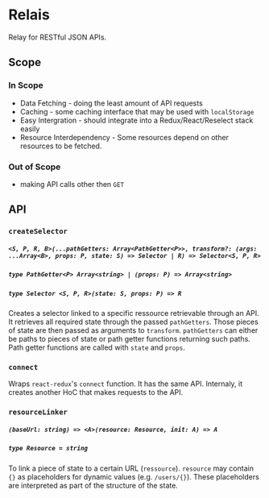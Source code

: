 # Relais

Relay for RESTful JSON APIs.

## Scope

### In Scope

* Data Fetching - doing the least amount of API requests
* Caching - some caching interface that may be used with `localStorage`
* Easy Intergration - should integrate into a Redux/React/Reselect stack easily
* Resource Interdependency - Some resources depend on other resources to be fetched.

### Out of Scope

* making API calls other then `GET`

## API

### `createSelector`
##### `<S, P, R, B>(...pathGetters: Array<PathGetter<P>>, transform?: (args: ...Array<B>, props: P, state: S) => Selector | R) => Selector<S, P, R>`
##### `type PathGetter<P> Array<string> | (props: P) => Array<string>`
##### `type Selector <S, P, R>(state: S, props: P) => R`

Creates a selector linked to a specific ressource retrievable through an API. It retrieves all required state through the passed `pathGetters`. Those pieces of state are then passed as arguments to `transform`. `pathGetters` can either be paths to pieces of state or path getter functions returning such paths. Path getter functions are called with `state` and `props`.

### `connect`

Wraps `react-redux`'s `connect` function. It has the same API. Internaly, it creates another HoC that makes requests to the API.

### `resourceLinker`
##### `(baseUrl: string) => <A>(resource: Resource, init: A) => A`
##### `type Resource = string`

To link a piece of state to a certain URL (`ressource`). `resource` may contain `{}` as placeholders for dynamic values (e.g. `/users/{}`). These placeholders are interpreted as part of the structure of the state.
